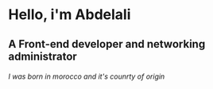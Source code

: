# Hello, i'm **Abdelali**
## A Front-end developer and networking administrator 
###### I was born in morocco and it's counrty of origin



